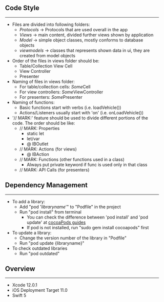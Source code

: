 ## Code Style
***
+ Files are divided into following folders:
    - *Protocols* -> Protocols that are used overall in the app
    - *Views* -> main content, divided further views shown by application
    - *Model* -> simple object classes, mostly conforms to database objects
    - *viewmodels* -> classes that represents shown data in ui, they are created from model objects 
+ Order of the files in views folder should be:
    - Table/Collection View Cell
    - View Controller
    - Presenter
+ Naming of files in views folder:
    - For table/collection cells: *Some*Cell
    - For view controllers: *Some*ViewController
    - For presenters: *Some*Presenter
+ Naming of functions:
    - Basic functions start with verbs (i.e. loadVehicle())
    - Actions/Listeners usually start with 'on' (i.e. onLoadVehicle())
+ '// MARK:' feature should be used to divide different portions of the code. The order should be like:
    - // MARK: Properties
        + static let
        + let/var
        + @ IBOutlet
    - // MARK: Actions (for views)
        + @ IBAction
    - // MARK: Functions (other functions used in a class)
        + Always put private keyword if func is used only in that class
    - // MARK: API Calls (for presenters)

## Dependency Management
***
+ To add a library:
    - Add "pod '_libraryname_'" to "Podfile" in the project
    - Run "pod install" from terminal
        + You can check the difference between 'pod install' and 'pod update' at [cocoaPods guides](https://guides.cocoapods.org/using/pod-install-vs-update.html)
        + If pod is not installed, run "sudo gem install cocoapods" first
+ To update a library:
    - Change the version number of the library in "Podfile"
    - Run "pod update {libraryname}" 
+ To check outdated libraries
     - Run "pod outdated"

## Overview
***
+ Xcode 12.0.1
+ iOS Deployment Target 11.0
+ Swift 5
